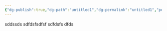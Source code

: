 ```yaml
---
{"dg-publish":true,"dg-path":"untitled1","dg-permalink":"untitled1","permalink":"/untitled1/","tags":["gardenEntry"]}
---
```



sddssds
sdfdsfsdfsf
sdfdsfs
dfds